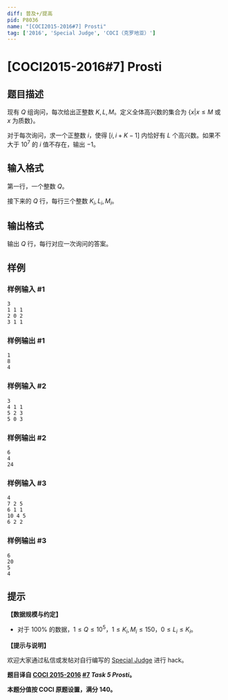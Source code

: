 ```yaml
---
diff: 普及+/提高
pid: P8036
name: "[COCI2015-2016#7] Prosti"
tag: ['2016', 'Special Judge', 'COCI（克罗地亚）']
---
```

# [COCI2015-2016#7] Prosti
## 题目描述

现有 $Q$ 组询问，每次给出正整数 $K,L,M$。定义全体高兴数的集合为 $\{x|x \le M$ 或 $x$ 为质数$\}$。

对于每次询问，求一个正整数 $i$，使得 $[i,i+K-1]$ 内恰好有 $L$ 个高兴数。如果不大于 $10^7$ 的 $i$ 值不存在，输出 $-1$。
## 输入格式

第一行，一个整数 $Q$。

接下来的 $Q$ 行，每行三个整数 $K_i,L_i,M_i$。
## 输出格式

输出 $Q$ 行，每行对应一次询问的答案。
## 样例

### 样例输入 #1
```
3
1 1 1
2 0 2
3 1 1
```
### 样例输出 #1
```
1
8
4
```
### 样例输入 #2
```
3
4 1 1
5 2 3
5 0 3
```
### 样例输出 #2
```
6
4
24
```
### 样例输入 #3
```
4
7 2 5
6 1 1
10 4 5
6 2 2
```
### 样例输出 #3
```
6
20
5
4
```
## 提示

**【数据规模与约定】**

- 对于 $100\%$ 的数据，$1 \le Q \le 10^5$，$1 \le K_i,M_i \le 150$，$0 \le L_i \le K_i$。

**【提示与说明】**

欢迎大家通过私信或发帖对自行编写的 [Special Judge](https://www.luogu.com.cn/paste/rj308p4r) 进行 hack。

**题目译自 [COCI 2015-2016](https://hsin.hr/coci/archive/2015_2016/) [#7](https://hsin.hr/coci/archive/2015_2016/contest7_tasks.pdf) _Task 5 Prosti_。**

**本题分值按 COCI 原题设置，满分 $140$。**
